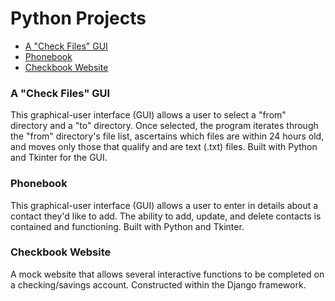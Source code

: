 # Python Projects

<ul>
  <li><a href="https://github.com/bpochon87/Python_projects/tree/main/TTA%20Projects/File_transfer_assignment" target="_blank">A "Check Files" GUI</a></li>
  <li><a href="https://github.com/bpochon87/Python_projects/tree/main/TTA%20Projects/phonebook_Brady" target="_blank">Phonebook</a></li>
  <li><a href="https://github.com/bpochon87/Python_projects/tree/main/TTA%20Projects/Django_Checkbook" target="_blank">Checkbook Website</a></li>
</ul>
  
<h3>A "Check Files" GUI</h3>
This graphical-user interface (GUI) allows a user to select a "from" directory and a "to" directory. Once selected, the program iterates through the "from" directory's file list, ascertains which files are within 24 hours old, and moves only those that qualify and are text (.txt) files. Built with Python and Tkinter for the GUI.
  
<h3>Phonebook</h3>
This graphical-user interface (GUI) allows a user to enter in details about a contact they'd like to add. The ability to add, update, and delete contacts is contained and functioning. Built with Python and Tkinter.

<h3>Checkbook Website</h3>
A mock website that allows several interactive functions to be completed on a checking/savings account. Constructed within the Django framework.
